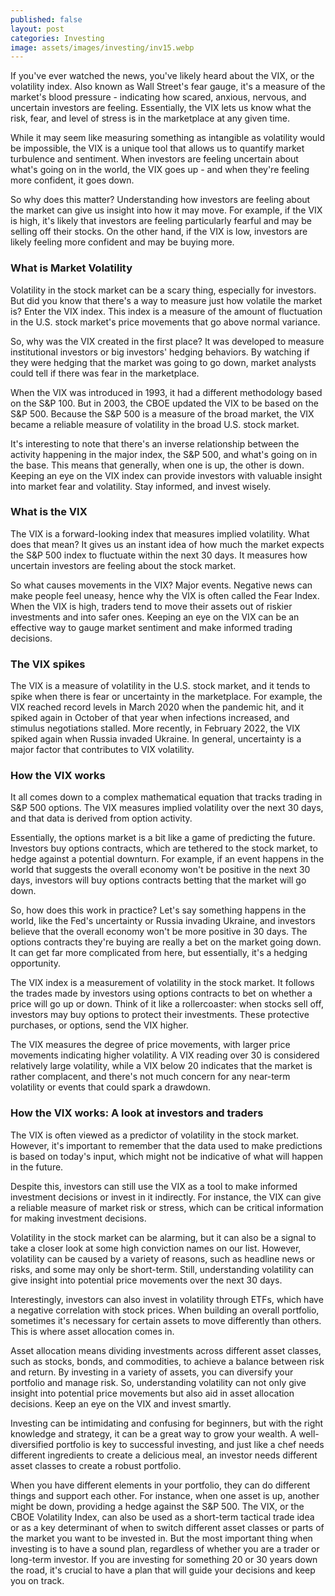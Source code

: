 ```yaml
---
published: false
layout: post
categories: Investing
image: assets/images/investing/inv15.webp
---
```


If you've ever watched the news, you've likely heard about the VIX, or the volatility index. Also known as Wall Street's fear gauge, it's a measure of the market's blood pressure - indicating how scared, anxious, nervous, and uncertain investors are feeling. Essentially, the VIX lets us know what the risk, fear, and level of stress is in the marketplace at any given time.

While it may seem like measuring something as intangible as volatility would be impossible, the VIX is a unique tool that allows us to quantify market turbulence and sentiment. When investors are feeling uncertain about what's going on in the world, the VIX goes up - and when they're feeling more confident, it goes down.

So why does this matter? Understanding how investors are feeling about the market can give us insight into how it may move. For example, if the VIX is high, it's likely that investors are feeling particularly fearful and may be selling off their stocks. On the other hand, if the VIX is low, investors are likely feeling more confident and may be buying more.

### What is Market Volatility
Volatility in the stock market can be a scary thing, especially for investors. But did you know that there's a way to measure just how volatile the market is? Enter the VIX index. This index is a measure of the amount of fluctuation in the U.S. stock market's price movements that go above normal variance.

So, why was the VIX created in the first place? It was developed to measure institutional investors or big investors' hedging behaviors. By watching if they were hedging that the market was going to go down, market analysts could tell if there was fear in the marketplace.

When the VIX was introduced in 1993, it had a different methodology based on the S&P 100. But in 2003, the CBOE updated the VIX to be based on the S&P 500. Because the S&P 500 is a measure of the broad market, the VIX became a reliable measure of volatility in the broad U.S. stock market.

It's interesting to note that there's an inverse relationship between the activity happening in the major index, the S&P 500, and what's going on in the base. This means that generally, when one is up, the other is down. Keeping an eye on the VIX index can provide investors with valuable insight into market fear and volatility. Stay informed, and invest wisely.


### What is the VIX
The VIX is a forward-looking index that measures implied volatility. What does that mean? It gives us an instant idea of how much the market expects the S&P 500 index to fluctuate within the next 30 days. It measures how uncertain investors are feeling about the stock market.

So what causes movements in the VIX? Major events. Negative news can make people feel uneasy, hence why the VIX is often called the Fear Index. When the VIX is high, traders tend to move their assets out of riskier investments and into safer ones. Keeping an eye on the VIX can be an effective way to gauge market sentiment and make informed trading decisions.

### The VIX spikes
The VIX is a measure of volatility in the U.S. stock market, and it tends to spike when there is fear or uncertainty in the marketplace. For example, the VIX reached record levels in March 2020 when the pandemic hit, and it spiked again in October of that year when infections increased, and stimulus negotiations stalled. More recently, in February 2022, the VIX spiked again when Russia invaded Ukraine. In general, uncertainty is a major factor that contributes to VIX volatility.


### How the VIX works
It all comes down to a complex mathematical equation that tracks trading in S&P 500 options. The VIX measures implied volatility over the next 30 days, and that data is derived from option activity.

Essentially, the options market is a bit like a game of predicting the future. Investors buy options contracts, which are tethered to the stock market, to hedge against a potential downturn. For example, if an event happens in the world that suggests the overall economy won't be positive in the next 30 days, investors will buy options contracts betting that the market will go down.

So, how does this work in practice? Let's say something happens in the world, like the Fed's uncertainty or Russia invading Ukraine, and investors believe that the overall economy won't be more positive in 30 days. The options contracts they're buying are really a bet on the market going down. It can get far more complicated from here, but essentially, it's a hedging opportunity.

The VIX index is a measurement of volatility in the stock market. It follows the trades made by investors using options contracts to bet on whether a price will go up or down. Think of it like a rollercoaster: when stocks sell off, investors may buy options to protect their investments. These protective purchases, or options, send the VIX higher.

The VIX measures the degree of price movements, with larger price movements indicating higher volatility. A VIX reading over 30 is considered relatively large volatility, while a VIX below 20 indicates that the market is rather complacent, and there's not much concern for any near-term volatility or events that could spark a drawdown.

### How the VIX works: A look at investors and traders
The VIX is often viewed as a predictor of volatility in the stock market. However, it's important to remember that the data used to make predictions is based on today's input, which might not be indicative of what will happen in the future.

Despite this, investors can still use the VIX as a tool to make informed investment decisions or invest in it indirectly. For instance, the VIX can give a reliable measure of market risk or stress, which can be critical information for making investment decisions.

Volatility in the stock market can be alarming, but it can also be a signal to take a closer look at some high conviction names on our list. However, volatility can be caused by a variety of reasons, such as headline news or risks, and some may only be short-term. Still, understanding volatility can give insight into potential price movements over the next 30 days.

Interestingly, investors can also invest in volatility through ETFs, which have a negative correlation with stock prices. When building an overall portfolio, sometimes it's necessary for certain assets to move differently than others. This is where asset allocation comes in.

Asset allocation means dividing investments across different asset classes, such as stocks, bonds, and commodities, to achieve a balance between risk and return. By investing in a variety of assets, you can diversify your portfolio and manage risk. So, understanding volatility can not only give insight into potential price movements but also aid in asset allocation decisions. Keep an eye on the VIX and invest smartly.

Investing can be intimidating and confusing for beginners, but with the right knowledge and strategy, it can be a great way to grow your wealth. A well-diversified portfolio is key to successful investing, and just like a chef needs different ingredients to create a delicious meal, an investor needs different asset classes to create a robust portfolio.

When you have different elements in your portfolio, they can do different things and support each other. For instance, when one asset is up, another might be down, providing a hedge against the S&P 500. The VIX, or the CBOE Volatility Index, can also be used as a short-term tactical trade idea or as a key determinant of when to switch different asset classes or parts of the market you want to be invested in.
But the most important thing when investing is to have a sound plan, regardless of whether you are a trader or long-term investor. If you are investing for something 20 or 30 years down the road, it's crucial to have a plan that will guide your decisions and keep you on track.

